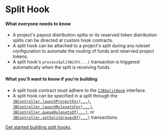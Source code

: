 # Split Hook

#### What everyone needs to know

* A project's payout distribution splits or its reserved token distribution splits can be directed at custom hook contracts.
* A split hook can be attached to a project's split during any ruleset configuration to automate the routing of funds and reserved project tokens.
* A split hook's `processSplitWith(...)` transaction is triggered automatically when the split is receiving funds.

#### What you'll want to know if you're building

* A split hook contract must adhere to the [`IJBSplitHook`](/docs/v4/api/core/interfaces/IJBSplitHook.md) interface.
* A split hook can be specified in a split through the [`JBController.launchProjectFor(...)`](/docs/v4/api/core/JBController.md#launchprojectfor), [`JBController.launchRulesetsFor(...)`](/docs/v4/api/core/JBController.md#launchrulesetsfor), [`JBController.queueRulesetsOf(...)`](/docs/v4/api/core/JBController.md#queuerulesetsof), or [`JBController.setSplitGroupsOf(...)`](/docs/v4/api/core/JBController.md#setsplitGroupsof) transactions.

[Get started building split hooks](/docs/v4/build/hooks/split-hook.md).

